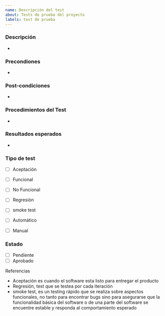 ```yaml
---
name: Descripción del test
about: Tests de prueba del proyecto
labels: test de prueba
---
```

### Descripción
-
### Precondiones
-
### Post-condiciones
-
### Procedimientos del Test
-
### Resultados esperados
-
### Tipo de test
- [ ] Aceptación
- [ ] Funcional
- [ ] No Funcional
- [ ] Regresión
- [ ] smoke test

- [ ] Automático
- [ ] Manual

### Estado
- [ ] Pendiente
- [ ] Aprobado

Referencias
- Aceptación es cuando el software esta listo para entregar el producto
- Regresión, test que se testea por cada iteración
- smoke test, es un testing rápido que se realiza sobre aspectos funcionales, no tanto para encontrar bugs sino para asegurarse que la funcionalidad básica del software o de una parte del software se encuentre estable y responda al comportamiento esperado
